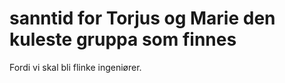 # sanntid for Torjus og Marie den kuleste gruppa som finnes 


Fordi vi skal bli flinke ingeniører.
